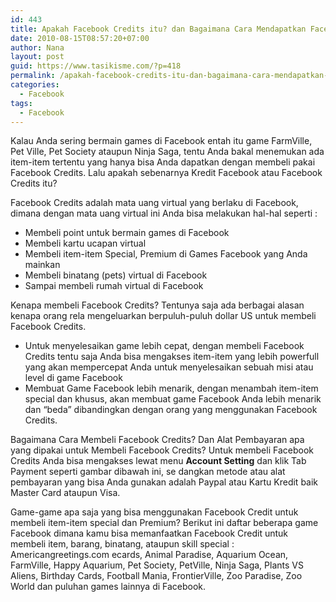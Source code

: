 ```yaml
---
id: 443
title: Apakah Facebook Credits itu? dan Bagaimana Cara Mendapatkan Facebook Credits?
date: 2010-08-15T08:57:20+07:00
author: Nana
layout: post
guid: https://www.tasikisme.com/?p=418
permalink: /apakah-facebook-credits-itu-dan-bagaimana-cara-mendapatkan-facebook-credits/
categories:
  - Facebook
tags:
  - Facebook
---
```

Kalau Anda sering bermain games di Facebook entah itu game FarmVille, Pet Ville, Pet Society ataupun Ninja Saga, tentu Anda bakal menemukan ada item-item tertentu yang hanya bisa Anda dapatkan dengan membeli pakai Facebook Credits. Lalu apakah sebenarnya Kredit Facebook atau Facebook Credits itu?

Facebook Credits adalah mata uang virtual yang berlaku di Facebook, dimana dengan mata uang virtual ini Anda bisa melakukan hal-hal seperti :

  * Membeli point untuk bermain games di Facebook
  * Membeli kartu ucapan virtual
  * Membeli item-item Special, Premium di Games Facebook yang Anda mainkan 
  * Membeli binatang (pets) virtual di Facebook
  * Sampai membeli rumah virtual di Facebook 

Kenapa membeli Facebook Credits? Tentunya saja ada berbagai alasan kenapa orang rela mengeluarkan berpuluh-puluh dollar US untuk membeli Facebook Credits.

  * Untuk menyelesaikan game lebih cepat, dengan membeli Facebook Credits tentu saja Anda bisa mengakses item-item yang lebih powerfull yang akan mempercepat Anda untuk menyelesaikan sebuah misi atau level di game Facebook
  * Membuat Game Facebook lebih menarik, dengan menambah item-item special dan khusus, akan membuat game Facebook Anda lebih menarik dan “beda” dibandingkan dengan orang yang menggunakan Facebook Credits.

Bagaimana Cara Membeli Facebook Credits? Dan Alat Pembayaran apa yang dipakai untuk Membeli Facebook Credits? Untuk membeli Facebook Credits Anda bisa mengakses lewat menu **Account Setting** dan klik Tab Payment seperti gambar dibawah ini, se dangkan metode atau alat pembayaran yang bisa Anda gunakan adalah Paypal atau Kartu Kredit baik Master Card ataupun Visa.

Game-game apa saja yang bisa menggunakan Facebook Credit untuk membeli item-item special dan Premium? Berikut ini daftar beberapa game Facebook dimana kamu bisa memanfaatkan Facebook Credit untuk membeli item, barang, binatang, ataupun skill special : Americangreetings.com ecards, Animal Paradise, Aquarium Ocean, FarmVille, Happy Aquarium, Pet Society, PetVille, Ninja Saga, Plants VS Aliens, Birthday Cards, Football Mania, FrontierVille, Zoo Paradise, Zoo World dan puluhan games lainnya di Facebook.